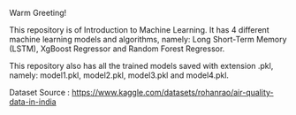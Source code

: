 Warm Greeting!

This repository is of Introduction to Machine Learning. It has 4 different machine learning models and algorithms, namely: Long Short-Term Memory (LSTM), XgBoost Regressor and Random Forest Regressor.

This repository also has all the trained models saved with extension .pkl, namely: model1.pkl, model2.pkl, model3.pkl and model4.pkl.

Dataset Source : https://www.kaggle.com/datasets/rohanrao/air-quality-data-in-india
